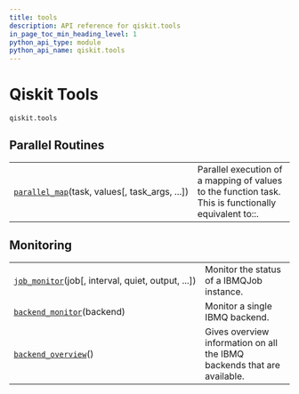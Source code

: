 ```yaml
---
title: tools
description: API reference for qiskit.tools
in_page_toc_min_heading_level: 1
python_api_type: module
python_api_name: qiskit.tools
---
```


<span id="module-qiskit.tools" />

# Qiskit Tools

<span id="module-qiskit.tools" />

`qiskit.tools`

## Parallel Routines

|                                                                                                           |                                                                                                       |
| --------------------------------------------------------------------------------------------------------- | ----------------------------------------------------------------------------------------------------- |
| [`parallel_map`](qiskit.tools.parallel_map "qiskit.tools.parallel_map")(task, values\[, task\_args, ...]) | Parallel execution of a mapping of values to the function task. This is functionally equivalent to::. |

## Monitoring

|                                                                                                            |                                                                         |
| ---------------------------------------------------------------------------------------------------------- | ----------------------------------------------------------------------- |
| [`job_monitor`](qiskit.tools.job_monitor "qiskit.tools.job_monitor")(job\[, interval, quiet, output, ...]) | Monitor the status of a IBMQJob instance.                               |
| [`backend_monitor`](qiskit.tools.backend_monitor "qiskit.tools.backend_monitor")(backend)                  | Monitor a single IBMQ backend.                                          |
| [`backend_overview`](qiskit.tools.backend_overview "qiskit.tools.backend_overview")()                      | Gives overview information on all the IBMQ backends that are available. |

